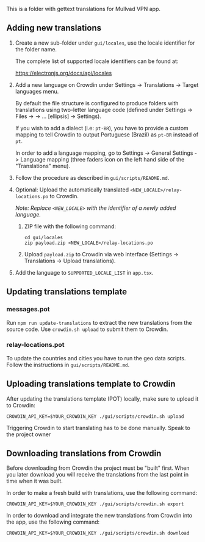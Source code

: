 This is a folder with gettext translations for Mullvad VPN app.

## Adding new translations

1. Create a new sub-folder under `gui/locales`, use the locale identifier for the folder name.
   
   The complete list of supported locale identifiers can be found at:
   
   https://electronjs.org/docs/api/locales

1. Add a new language on Crowdin under Settings -> Translations -> Target languages menu. 
   
   By default the file structure is configured to produce folders with translations using two-letter
   language code (defined under Settings -> Files -> <FILE> -> ... [ellipsis] -> Settings). 
  
   If you wish to add a dialect (i.e: `pt-BR`), you have to provide a custom mapping 
   to tell Crowdin to output Portuguese (Brazil) as `pt-BR` instead of `pt`.
   
   In order to add a language mapping, go to Settings -> General Settings -> Language mapping 
   (three faders icon on the left hand side of the "Translations" menu).

1. Follow the procedure as described in `gui/scripts/README.md`.

1. Optional: Upload the automatically translated `<NEW_LOCALE>/relay-locations.po` to 
   Crowdin. 
   
   *Note: Replace `<NEW_LOCALE>` with the identifier of a newly added language.*
   
   1. ZIP file with the following command:
   
      ```
      cd gui/locales
      zip payload.zip <NEW_LOCALE>/relay-locations.po
      ```
   
   1. Upload `payload.zip` to Crowdin via web interface (Settings -> Translations -> Upload 
      translations).

1. Add the language to `SUPPORTED_LOCALE_LIST` in `app.tsx`.

## Updating translations template

### messages.pot

Run `npm run update-translations` to extract the new translations from the source
code. Use `crowdin.sh upload` to submit them to Crowdin.

### relay-locations.pot

To update the countries and cities you have to run the geo data scripts. Follow the instructions
in `gui/scripts/README.md`.

## Uploading translations template to Crowdin

After updating the translations template (POT) locally, make sure to upload it to Crowdin:

```
CROWDIN_API_KEY=$YOUR_CROWDIN_KEY ./gui/scripts/crowdin.sh upload
```

Triggering Crowdin to start translating has to be done manually. Speak to the project owner

## Downloading translations from Crowdin

Before downloading from Crowdin the project must be "built" first. When you
later download you will receive the translations from the last point in time when it was built.

In order to make a fresh build with translations, use the following command:

```
CROWDIN_API_KEY=$YOUR_CROWDIN_KEY ./gui/scripts/crowdin.sh export
```

In order to download and integrate the new translations from Crowdin into the app, use the following
command:

```
CROWDIN_API_KEY=$YOUR_CROWDIN_KEY ./gui/scripts/crowdin.sh download
```
